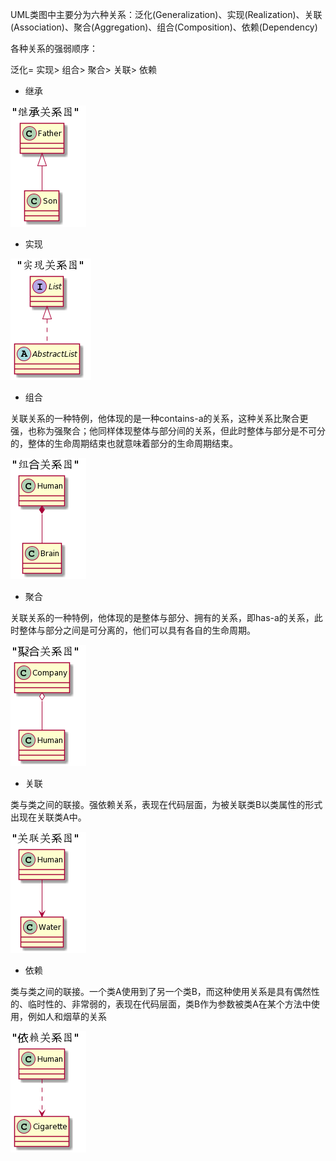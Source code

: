 UML类图中主要分为六种关系：泛化(Generalization)、实现(Realization)、关联(Association)、聚合(Aggregation)、组合(Composition)、依赖(Dependency)



各种关系的强弱顺序：

泛化= 实现> 组合> 聚合> 关联> 依赖



- 继承

![SoWkIImgAStDuGh9BCb9LL1wldlviyxzJritFz-y--diVKfSReab6Qb52ZOrkheAmVbvN0wfUIb0zG00](../img/2.png)



- 实现

![SoWkIImgAStDuGh9BCb9LL1wldlviyxzJritFz-y--diVKfSReab6Qb52ZOrkheAmVbvN0wfUIb0zG00](../img/1.png)



- 组合

关联关系的一种特例，他体现的是一种contains-a的关系，这种关系比聚合更强，也称为强聚合；他同样体现整体与部分间的关系，但此时整体与部分是不可分的，整体的生命周期结束也就意味着部分的生命周期结束。

![SoWkIImgAStDuGh9BCb9LL1wldlviyxzJritFz-y--diVKfSReab6Qb52ZOrkheAmVbvN0wfUIb0zG00](../img/3.png)



- 聚合

关联关系的一种特例，他体现的是整体与部分、拥有的关系，即has-a的关系，此时整体与部分之间是可分离的，他们可以具有各自的生命周期。

![SoWkIImgAStDuGh9BCb9LL1wldlviyxzJritFz-y--diVKfSReab6Qb52ZOrkheAmVbvN0wfUIb0zG00](../img/4.png)

- 关联

类与类之间的联接。强依赖关系，表现在代码层面，为被关联类B以类属性的形式出现在关联类A中。

![SoWkIImgAStDuGh9BCb9LL1wldlviyxzJritFz-y--diVKfSReab6Qb52ZOrkheAmVbvN0wfUIb0zG00](../img/5.png)

- 依赖

类与类之间的联接。一个类A使用到了另一个类B，而这种使用关系是具有偶然性的、临时性的、非常弱的，表现在代码层面，类B作为参数被类A在某个方法中使用，例如人和烟草的关系

![SoWkIImgAStDuGh9BCb9LL1wldlviyxzJritFz-y--diVKfSReab6Qb52ZOrkheAmVbvN0wfUIb0zG00](../img/6.png)